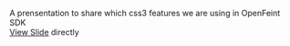 A prensentation to share which css3 features we are using in OpenFeint SDK<br />
[View Slide](http://bit3725.github.com/CSS3-in-OFSDK-WebUI/) directly